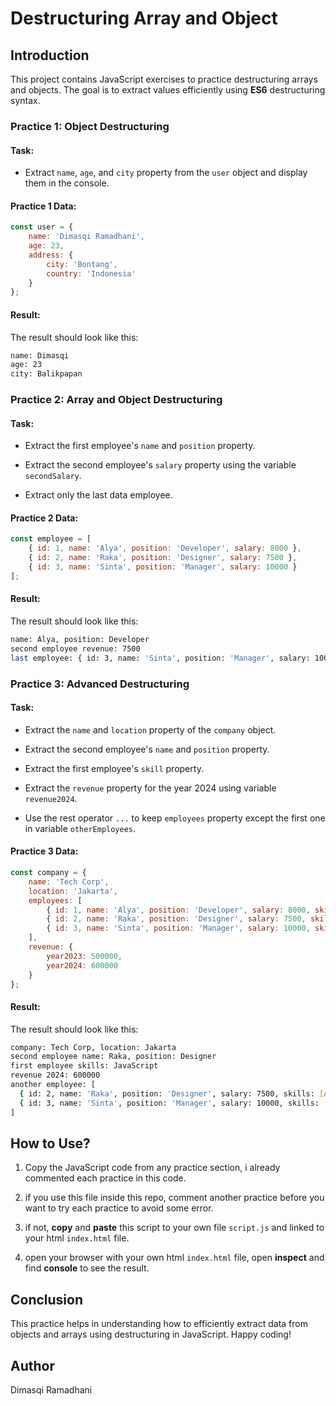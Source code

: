 # **Destructuring Array and Object**

## **Introduction**

This project contains JavaScript exercises to practice destructuring arrays and objects. The goal is to extract values efficiently using **ES6** destructuring syntax.

### **Practice 1: Object Destructuring**

#### **Task:**

- Extract `name`, `age`, and `city` property from the `user` object and display them in the console.

#### **Practice 1 Data:**

```javascript
const user = {
    name: 'Dimasqi Ramadhani',
    age: 23,
    address: {
        city: 'Bontang',
        country: 'Indonesia'
    }
};
```

#### **Result:**
The result should look like this:
```bash
name: Dimasqi  
age: 23  
city: Balikpapan  
```

### **Practice 2: Array and Object Destructuring**

#### **Task:**

- Extract the first employee's `name` and `position` property.

- Extract the second employee's `salary` property using the variable `secondSalary`.

- Extract only the last data employee.

#### **Practice 2 Data:**
```javascript
const employee = [
    { id: 1, name: 'Alya', position: 'Developer', salary: 8000 },
    { id: 2, name: 'Raka', position: 'Designer', salary: 7500 },
    { id: 3, name: 'Sinta', position: 'Manager', salary: 10000 }
];
```

#### **Result:**
The result should look like this: 
```bash
name: Alya, position: Developer  
second employee revenue: 7500  
last employee: { id: 3, name: 'Sinta', position: 'Manager', salary: 10000 }
```

### **Practice 3: Advanced Destructuring**

#### **Task:**

- Extract the `name` and `location` property of the `company` object.

- Extract the second employee's `name` and `position` property.

- Extract the first employee's `skill` property.

- Extract the `revenue` property for the year 2024 using variable `revenue2024`.

- Use the rest operator `...` to keep `employees` property except the first one in variable `otherEmployees`.

#### **Practice 3 Data:**

```javascript
const company = {
    name: 'Tech Corp',
    location: 'Jakarta',
    employees: [
        { id: 1, name: 'Alya', position: 'Developer', salary: 8000, skills: ['JavaScript', 'React', 'Node.js'] },
        { id: 2, name: 'Raka', position: 'Designer', salary: 7500, skills: ['Figma', 'Adobe XD', 'Illustrator'] },
        { id: 3, name: 'Sinta', position: 'Manager', salary: 10000, skills: ['Leadership', 'Communication', 'Strategy'] }
    ],
    revenue: {
        year2023: 500000,
        year2024: 600000
    }
};
```

#### **Result:**
The result should look like this:

```bash
company: Tech Corp, location: Jakarta  
second employee name: Raka, position: Designer  
first employee skills: JavaScript  
revenue 2024: 600000  
another employee: [ 
  { id: 2, name: 'Raka', position: 'Designer', salary: 7500, skills: [Array] }, 
  { id: 3, name: 'Sinta', position: 'Manager', salary: 10000, skills: [Array] }
]

```

## **How to Use?**

1. Copy the JavaScript code from any practice section, i already commented each practice in this code.

2. if you use this file inside this repo, comment another practice before you want to try each practice to avoid some error.

3. if not, **copy** and **paste** this script to your own file `script.js` and linked to your html `index.html` file.

4. open your browser with your own html `index.html` file, open **inspect** and find **console** to see the result.

## **Conclusion**

This practice helps in understanding how to efficiently extract data from objects and arrays using destructuring in JavaScript. Happy coding!

## **Author**
Dimasqi Ramadhani